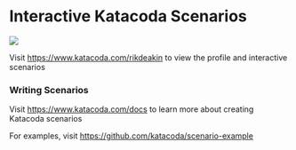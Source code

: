 # Interactive Katacoda Scenarios

[![](http://shields.katacoda.com/katacoda/rikdeakin/count.svg)](https://www.katacoda.com/rikdeakin "Get your profile on Katacoda.com")

Visit https://www.katacoda.com/rikdeakin to view the profile and interactive scenarios

### Writing Scenarios
Visit https://www.katacoda.com/docs to learn more about creating Katacoda scenarios

For examples, visit https://github.com/katacoda/scenario-example
